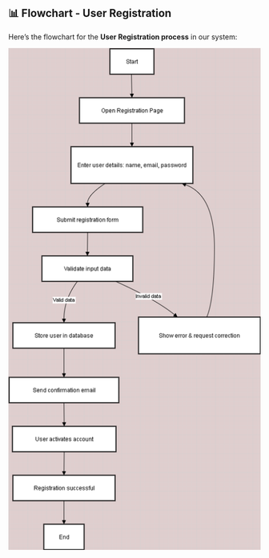 ## 📊 Flowchart - User Registration

Here’s the flowchart for the **User Registration process** in our system:

![Flowchart](flowcharts/data-flow-diagram.png)
